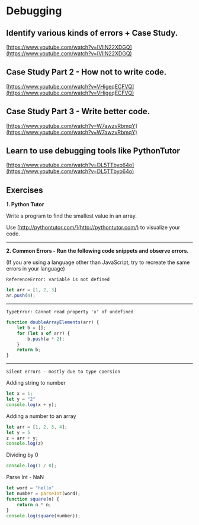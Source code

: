 # Debugging

## Identify various kinds of errors + Case Study.

[https://www.youtube.com/watch?v=IVIlN22XDGQ](https://www.youtube.com/watch?v=IVIlN22XDGQ)

## Case Study Part 2 - How not to write code.

[https://www.youtube.com/watch?v=VHigeqECFVQ](https://www.youtube.com/watch?v=VHigeqECFVQ)

## Case Study Part 3 - Write better code.

[https://www.youtube.com/watch?v=W7awzvRbmqY](https://www.youtube.com/watch?v=W7awzvRbmqY)

## Learn to use debugging tools like PythonTutor

[https://www.youtube.com/watch?v=DL5TTbyo64o](https://www.youtube.com/watch?v=DL5TTbyo64o)

## Exercises

**1. Python Tutor**

Write a program to find the smallest value in an array.

Use [http://pythontutor.com/](http://pythontutor.com/) to visualize your code.

_____________

**2. Common Errors - Run the following code snippets and observe errors.**

 (If you are using a language other than JavaScript, try to recreate the same errors in your language)


`ReferenceError: variable is not defined`

```js
let arr = [1, 2, 3]
ar.push(4);
```
_______

`TypeError: Cannot read property 'x' of undefined`

```js
function doubleArrayElements(arr) {
    let b = [];
    for (let a of arr) {
        b.push(a * 2);
    }
    return b;
}
```

________

`Silent errors - mostly due to type coersion`

Adding string to number

```js
let x = 1;
let y = "2"
console.log(x + y);
```

Adding a number to an array

```js
let arr = [1, 2, 3, 4];
let y = 5
z = arr + y;
console.log(z)

```

Dividing by 0

```js
console.log(1 / 0);
```
Parse Int - NaN

```js
let word = "hello"
let number = parseInt(word);
function square(n) {
    return n * n;
}
console.log(square(number));
```
